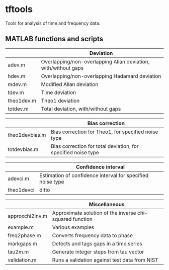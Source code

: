 # tftools
Tools for analysis of time and frequency data.

MATLAB functions and scripts
----------------------------

|     |  Deviation    |
| ---- | -----|
|adev.m      |  Overlapping/non-overlapping Allan deviation, with/without gaps|
|hdev.m      | Overlapping/non-overlapping Hadamard deviation|
|mdev.m      |  Modified Allan deviation|
|tdev.m      |  Time deviation |
|theo1dev.m  |  Theo1 deviation |
|totdev.m     | Total deviation, with/without gaps|

|     | Bias correction |
| ---- | -----|
|theo1devbias.m | Bias correction for Theo1, for specified noise type|
|totdevbias.m |   Bias correction for total deviation, for specified noise type|

|     | Confidence interval |
| ---- | -----|
|adevci.m  |  Estimation of confidence interval for specified noise type|
|theo1devci | ditto |

|      | Miscellaneous |
| ---- | -----|
|approxchi2inv.m | Approximate solution of the inverse chi-squared function|
|example.m | Various examples |
|freq2phase.m | Converts frequency data to phase |
|markgaps.m    | Detects and tags gaps in a time series |
|tau2m.m | Generate integer steps from tau vector | 
|validation.m  |Runs a validation against test data from NIST|



